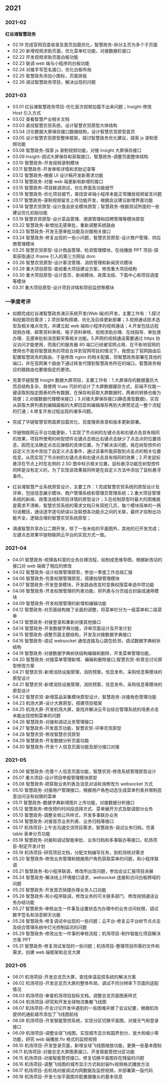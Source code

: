 ## 2021

### 2021-02

**红谷滩智慧政务**

- 02.19 完成官网百度收录及首页加载优化，智慧政务-拆分主页为多个子页面
- 02.20 新增视频求助页面，优化菜单栏功能，对接数据栏接口
- 02.22 开发视频求助页面白板功能
- 02.23 联调 web 端与小程序的白板功能
- 02.24 对接手写签名接口，优化白板布局
- 02.25 智慧政务添加小图标，页面排版
- 02.26 调试智慧政务项目，解决出现的问题

### 2021-03

- 03.01 红谷滩智慧政务项目-优化首次视频加载不出来问题；Insight-修改 Host 引入方式
- 03.02 查看智慧产业相关文档
- 03.03 查找智慧农贸系统，设计智慧农贸原型大体结构
- 03.04 讨论数据大屏保存接口数据结构，设计智慧农贸原型首页
- 03.05 设计智慧农贸原型整体框架，探讨智慧政务优化建议，探索 js 录制音频功能
- 03.08 智慧政务-探索 js 录制视频功能，对接 Insight 大屏保存接口
- 03.09 Insight-调试大屏保存和获取接口，智慧政务-调整页面整体结构
- 03.10 智慧政务-开发视频录制模块
- 03.11 智慧政务-开发审核详情和求助记录等
- 03.12 智慧政务-根据 UI 设计稿开发新需求功能
- 03.13 智慧政务-对接 web 端更新和新增的接口
- 03.15 智慧政务-项目联调测试，优化界面及功能细节
- 03.16 智慧政务-优化项目细节，查找安卓端小程序未能正常播放视频留言问题
- 03.17 智慧政务-录制视频留言上传功能开发，根据会议建议新增界面功能
- 03.18 智慧农贸原型-设计食品安全模块原型；智慧政务-根据测试所提的一些建议优化初始功能
- 03.19 智慧农贸原型-设计菜品管理、溯源管理和招聘管理等模块原型
- 03.22 智慧政务-新增加无感审批，重新调整系统路由
- 03.23 智慧政务-开发无感审批功能及对接相关接口
- 03.24 智慧政务-修复出现的一些小问题，智慧农贸原型-设计商户管理、供应商管理模块
- 03.25 智慧农贸原型-设计商品管理、检测管理模块，在线播放 PPT 项目-探索获取通过 iframe 引入的第三方网站 dom
- 03.26 智慧农贸原型-设计客流管理、消防管理和新闻资讯模块
- 03.29 重大项目原型-查阅重大项目建设方案，修改重大项目结构
- 03.30 重大项目原型-设计首页、新闻模块、政策法规、下载中心和项目调度等模块
- 03.31 重大项目原型-设计项目详情和项目监控等模块

### 一季度考评

- 如期完成红谷滩智慧政务演示系统开发(Web 端)的开发，主要工作有：1.探讨和挖掘项目需求；2.项目架构搭建、优化及后续更新部署；3.视频通话技术选型及相关难点攻克，并建立起 web 端和小程序的视频通话；4.开发包括远程视频办理、邮寄资料审核、电子资料审核、视频求助办理、在线指导、审批类办理、无感审批和消息聊天等相关功能。5.声网的视频通话需要通过 https 协议访问才能使用，而我们的服务器 80 端口已经被官网占用，在不影响官网的使用也不能将智慧政务的项目合并到官网项目的情况下，我想出了官网路由后配置智慧政务的路由，于是修改 nginx 的相关配置，将智慧政务部署在其他的端口，并在官网某个路由下通过转发代理到智慧政务所在的端口，智慧政务相应的跟路由也要做指定的更改。

- 完善华链智慧 Insight 数据大屏项目，主要工作有：1.大屏保存的数据量巨大而且结构复杂，我使用 Vuex 巧妙的设计了大屏数据缓存方式，前端不仅能一键读取到指定图表的所有数据，在保存和获取大屏数据时，两者的转换也极为简便；2.对接数据代理模块接口；3.对接大屏保存接口(静态类型数据)，实现从获取大屏列表到编辑画板的大屏回显和编辑保存再到大屏预览这一整个流程的打通；4.修复开发过程出现的诸多问题。

- 完成了华链智慧官网首屏加载优化、百度搜索收录和版本更新部署。

- 华链物联网云平台功能更新，1.实现了节点树的左键点击和右键点击具有相同的效果，项目所使用的树型控件左键点击相比右键点击缺少了点击点的位置信息，因而无法确定点击后弹框的具体位置，为了解决该问题，我在树型控件的自定义方法中添加了自定义点击事件，通过该事件能获取到点击点的相关位置信息，从而实现了节点树的左键点击和右键点击具有相同的效果；2.开发鼠标悬浮在节点上时在右侧的 2.5D 图中标示相关位置，鼠标悬浮功能在树型控件同样是没有定义的，为了实现该效果我同样是在自定义方法中添加了鼠标悬浮事件。

- 红谷滩智慧产业系统原型设计，主要工作：1.完成智慧农贸系统的原型设计及评审，包括信息展示模块、商户管理系统和管理员管理系统；2.重大项目管理系统的新闻、政策法规和项目详情的原型设计；3.在绘制原型时最大的困难就是需求不清晰，智慧农贸系统的需求文档只有简短几页，每个模块简单的一两句话概括，通话逐字逐句研读以及联想各功能点之间的关联，最终才绘制出功能齐全，逻辑合理的智慧农贸系统原型；

- 滴谱智慧共享办公二期开发，除了一张未给的平面图外，其他的已开发完成；左键点击效果华链物联网云平台的实现方式一致。

### 2021-04

- 04.01 智慧政务-梳理各科室的业务办理流程，绘制成思维导图，根据新改动的接口对 web 端做了相应的修改
- 04.02 智慧政务-设计权限管理原型，参加一季度工作总结汇报
- 04.06 智慧政务-完善权限管理原型，搭建权限管理模块
- 04.07 智慧政务-开发登录模块，开发路由改变时变换权限菜单选中项功能
- 04.08 智慧政务-开发权限管理的列表功能，将列表与分页组合封装成通用模块
- 04.09 智慧政务-开发权限管理的新增和编辑功能
- 04.12 智慧政务-对页面结构做了全面的调整，将菜单栏分为一级菜单和二级菜单
- 04.13 智慧政务-对接登录和重新对接其他接口
- 04.14 智慧政务-开发数据字典功能，评审页面设计及开发计划
- 04.15 智慧政务-调整页面主题结构，开发及对接数据字典接口
- 04.16 智慧政务-调试 websocket 通信连接及心跳包检测，调试数据字典树状结构
- 04.19 智慧政务-对接数据字典树状结构编辑和删除，开发菜单管理功能，
- 04.20 智慧政务-对接菜单管理新增、编辑和删除接口;智慧农贸-和曾总讨论原型修改方案
- 04.21 智慧农贸-新增消防设施管理，消防预案，信息发布，采购信息等模块的原型设计
- 04.21 智慧农贸-新增消防设施管理，消防预案，信息发布，采购信息等模块的原型设计
- 04.22 智慧农贸-新增菜品采集模块原型设计，智慧政务-对接角色管理功能
- 04.23 机场大屏-设计大屏原型，搭建项目框架
- 04.25 机场大屏-开发机场大屏，查找并解决云平台综合管理系统的场景点击未能出现控制菜单的问题
- 04.26 智慧政务-对接和调试业务管理接口
- 04.27 智慧政务-开发首页功能，智慧农贸-评审农贸原型
- 04.28 智慧农贸-修改智慧农贸原型
- 04.29 智慧政务-开发数据分析页面功能
- 04.30 智慧政务-开发个人信息页面功能及部分接口对接

### 2021-05

- 05.06 智慧政务-完善个人信息页面功能，智慧农贸-修改系统管理原型设计
- 05.07 重大项目-设计项目申报管理模块原型
- 05.08 智慧政务-把获取业务列表及消息对话轮询修改为 websocket 方式
- 05.10 智慧政务-对接用户管理接口，根据用户角色动态生成菜单列表并限制恶意访问没有权限的菜单
- 05.11 智慧政务-数据字典新增图片上传功能，对接数据分析接口
- 05.12 智慧政务-修改预约时间段选择方式、菜单展开方式及联调部分业务
- 05.13 智慧政务-调整全局公共样式，开发多事联办业务
- 05.14 智慧政务-对接首页业务列表、业务归档等接口
- 05.17 机场项目-上午去沟通交流项目需求，智慧政务-调试业务归档，完善 table 表单分页功能
- 05.18 智慧政务-对接和调试智能审批、业务归档和多事联办等接口，机场项目-制定开发计划
- 05.19 机场项目-研究项目文档，分配文档编写任务，到机场核对需求
- 05.20 智慧政务-修改业务管理和根据用户角色获取菜单的问题，和小程序联调
- 05.21 智慧政务-和小程序联调，修改所出现问题，参加会议汇报项目进展
- 05.24 智慧政务-解决线上环境接口请求，websocket 连接和访问白板跨域的问题
- 05.25 智慧政务-开发首页快捷办理业务入口功能
- 05.26 智慧政务-和小程序联调，修改业务的可关联多部门、修改视频通话业务办结功能
- 05.27 智慧政务-审核出生一件事及设置状态为办理中的业务访问权限，调试数字签名和消息聊天功能
- 05.28 智慧政务-修复调试中出现的一些问题；云平台-修复云平台树节点点击及综合管理系统中灯光控制延迟的问题
- 05.29 智慧政务-修改出生一件事的审核流程；机场项目-制作智能化项目解决方案 PPT
- 05.31 智慧政务-修复测试发现的一些问题；机场项目-整理项目所需的文件和需求，创建 web 端框架和总览大屏

### 2021-05

- 06.01 机场项目-开发总览页大屏，查找体温监控系统的解决方案
- 06.02 机场项目-开发总览页大屏的整体布局，调试不同分辨率下页面的适配情况
- 06.03 机场项目-审查机场项目投标文档，调整总览页面图表样式
- 06.04 机场项目-研究和开发全球物流集散飞线图
- 06.07 机场项目-开会讨论开发中遇到的一些困难并做了会议纪要，根据机场提供的通航城市添加了飞线图航线
- 06.08 机场项目-开发智能管控系统，实现分区切换平面图，对接天气和登录接口
- 06.09 机场项目-调整全球飞线图，实现城市显示和国界划分，放大和缩小等功能，研究 web 端播放.flv 格式的监控视频
- 06.10 机场项目-开发登录页面，新增全球飞线图缩放功能，更换一些基本图标
- 06.11 机场项目-对接总览大屏图表接口，开发智能管控分区功能
- 06.15 机场项目-对接智能管控接口，修复切换平面图存在残留的问题
- 06.16 机场项目-调整飞线图的城市显示方式和封装flv视频格式播放方法
- 06.17 机场项目-去机场对接调试内网数据及监控视频，并部署第一版代码
- 06.18 机场项目-开发七张平面图并配置摄像头的基本信息
